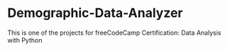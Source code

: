 # Demographic-Data-Analyzer
This is one of the projects for freeCodeCamp Certification: Data Analysis with Python

